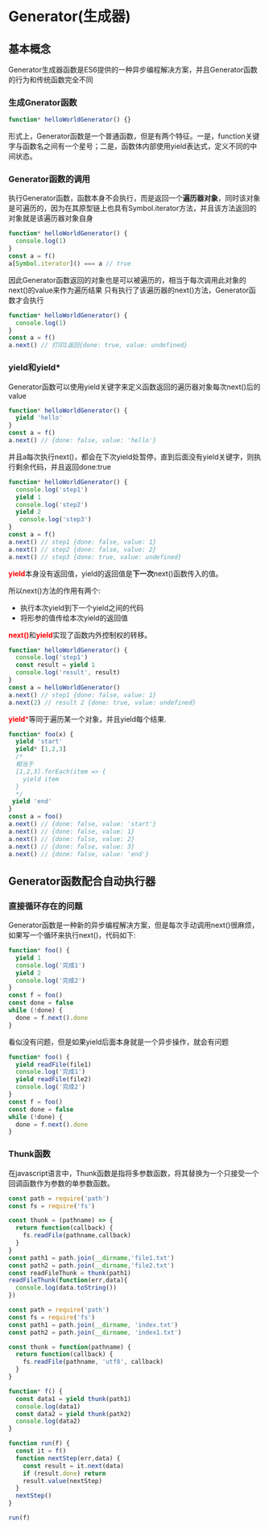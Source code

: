 # Generator(生成器)
## 基本概念
Generator生成器函数是ES6提供的一种异步编程解决方案，并且Generator函数的行为和传统函数完全不同
### 生成Gnerator函数
```javascript
function* helloWorldGenerator() {}
```
形式上，Generator函数是一个普通函数，但是有两个特征。一是，function关键字与函数名之间有一个星号；二是，函数体内部使用yield表达式，定义不同的中间状态。
### Generator函数的调用
执行Generator函数，函数本身不会执行，而是返回一个**遍历器对象**，同时该对象是可遍历的，因为在其原型链上也具有Symbol.iterator方法，并且该方法返回的对象就是该遍历器对象自身
```javascript
function* helloWorldGenerator() {
  console.log(1)
}
const a = f()
a[Symbol.iterator]() === a // true
```
因此Generator函数返回的对象也是可以被遍历的，相当于每次调用此对象的next()的value来作为遍历结果
只有执行了该遍历器的next()方法，Generator函数才会执行
```javascript
function* helloWorldGenerator() {
  console.log(1)
}
const a = f()
a.next() // 打印1返回{done: true, value: undefined}
```
### yield和yield*
Generator函数可以使用yield关键字来定义函数返回的遍历器对象每次next()后的value
```javascript
function* helloWorldGenerator() {
  yield 'hello'
}
const a = f()
a.next() // {done: false, value: 'hello'}
```
并且a每次执行next()，都会在下次yield处暂停，直到后面没有yield关键字，则执行剩余代码，并且返回done:true
```javascript
function* helloWorldGenerator() {
  console.log('step1')
  yield 1
  console.log('step2')
  yield 2
   console.log('step3')
}
const a = f()
a.next() // step1 {done: false, value: 1}
a.next() // step2 {done: false, value: 2}
a.next() // step3 {done: true, value: undefined}
```
<span style="color:red;">**yield**</span>本身没有返回值，yield的返回值是**下一次**next()函数传入的值。

所以next()方法的作用有两个:<br/>
- 执行本次yield到下一个yield之间的代码
- 将形参的值传给本次yield的返回值

<span style="color:red">**next()**</span>和<span style="color:red;">**yield**</span>实现了函数内外控制权的转移。

```javascript
function* helloWorldGenerator() {
  console.log('step1')
  const result = yield 1
  console.log('result', result)
}
const a = helloWorldGenerator()
a.next() // step1 {done: false, value: 1}
a.next(2) // result 2 {done: true, value: undefined}
```
<span style="color:red;">**yield***</span>等同于遍历某一个对象，并且yield每个结果.

```javascript
function* foo(x) {
  yield 'start'
  yield* [1,2,3]
  /*
  相当于
  [1,2,3].forEach(item => {
    yield item
  }
  */
 yield 'end'
}
const a = foo()
a.next() // {done: false, value: 'start'}
a.next() // {done: false, value: 1}
a.next() // {done: false, value: 2}
a.next() // {done: false, value: 3}
a.next() // {done: false, value: 'end'}
```
## Generator函数配合自动执行器
### 直接循环存在的问题
Generator函数是一种新的异步编程解决方案，但是每次手动调用next()很麻烦，如果写一个循环来执行next()，代码如下:
```javascript
function* foo() {
  yield 1
  console.log('完成1')
  yield 2
  console.log('完成2')
}
const f = foo()
const done = false
while (!done) {
  done = f.next().done
}
```
看似没有问题，但是如果yield后面本身就是一个异步操作，就会有问题
```javascript
function* foo() {
  yield readFile(file1)
  console.log('完成1')
  yield readFile(file2)
  console.log('完成2')
}
const f = foo()
const done = false
while (!done) {
  done = f.next().done
}
```
### Thunk函数
在javascript语言中，Thunk函数是指将多参数函数，将其替换为一个只接受一个回调函数作为参数的单参数函数。
```javascript
const path = require('path')
const fs = require('fs')

const thunk = (pathname) => {
  return function(callback) {
    fs.readFile(pathname,callback)
  }
}
const path1 = path.join(__dirname,'file1.txt')
const path2 = path.join(__dirname,'file2.txt')
const readFileThunk = thunk(path1)
readFileThunk(function(err,data){
  console.log(data.toString())
})
```
```javascript
const path = require('path')
const fs = require('fs')
const path1 = path.join(__dirname, 'index.txt')
const path2 = path.join(__dirname, 'index1.txt')

const thunk = function(pathname) {
  return function(callback) {
    fs.readFile(pathname, 'utf8', callback)
  }
}

function* f() {
  const data1 = yield thunk(path1)
  console.log(data1)
  const data2 = yield thunk(path2)
  console.log(data2)
}

function run(f) {
  const it = f()
  function nextStep(err,data) {
    const result = it.next(data)
    if (result.done) return
    result.value(nextStep)
  }
  nextStep()
}

run(f)
```